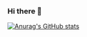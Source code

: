 ### Hi there 👋

[![Anurag's GitHub stats](https://github-readme-stats.vercel.app/api?username=gdemos01)](https://github.com/anuraghazra/github-readme-stats)

<!--
**gdemos01/gdemos01** is a ✨ _special_ ✨ repository because its `README.md` (this file) appears on your GitHub profile.

Here are some ideas to get you started:

- 🔭 I’m currently working on ...
- 🌱 I’m currently learning ...
- 👯 I’m looking to collaborate on ...
- 🤔 I’m looking for help with ...
- 💬 Ask me about ...
- 📫 How to reach me: ...
- 😄 Pronouns: ...
- ⚡ Fun fact: ...
-->
